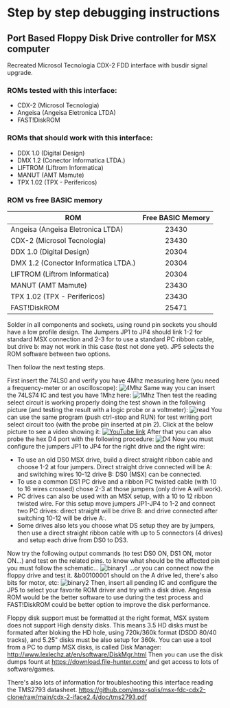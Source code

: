 # Step by step debugging instructions
## Port Based Floppy Disk Drive controller for MSX computer



Recreated Microsol Tecnologia CDX-2 FDD interface with busdir signal upgrade.

### ROMs tested with this interface:

* CDX-2 (Microsol Tecnologia)
* Angeisa (Angeisa Eletronica LTDA)
* FAST!DiskROM

### ROMs that should work with this interface:

* DDX 1.0 (Digital Design)
* DMX 1.2 (Conector Informatica LTDA.)
* LIFTROM (Liftrom Informatica)
* MANUT (AMT Mamute)
* TPX 1.02 (TPX - Perifericos)

### ROM vs free BASIC memory

| ROM | Free BASIC Memory |
| ------------- |:-------------:|
| Angeisa (Angeisa Eletronica LTDA)  | 23430  |
| CDX-2 (Microsol Tecnologia)  | 23430  |
| DDX 1.0 (Digital Design)  | 20304  |
| DMX 1.2 (Conector Informatica LTDA.) | 20304  |
| LIFTROM (Liftrom Informatica)  | 20304  |
| MANUT (AMT Mamute)  | 23430  |
| TPX 1.02 (TPX - Perifericos)  | 23430  |
| FAST!DiskROM  | 25471  |

Solder in all components and sockets, using round pin sockets you should have a low profile design.
The Jumpers JP1 to JP4 should link 1-2 for standard MSX connection and 2-3 for to use a standard PC ribbon cable, but drive b: may not work in this case (test not done yet). JP5 selects the ROM software between two options.

Then follow the next testing steps.

First insert the 74LS0 and verify you have 4Mhz measuring here (you need a frequency-meter or an oscilloscope):
![4Mhz](/cdx-2-iface2.4/pictures/IMG_20230218_1133025.jpg)
Same way you can insert the 74LS74 IC and test you have 1Mhz here:
![1Mhz](/cdx-2-iface2.4/pictures/IMG_20230218_1330519.jpg)
Then test the reading select circuit is working properly doing the test shown in the following picture (and testing the result with a logic probe or a voltmeter):
![read](/cdx-2-iface2.4/pictures/IMG_20230218_1654045.jpg)
You can use the same program (push ctrl-stop and RUN) for test writing port select circuit too (with the probe pin inserted at pin 2).
Click at the below picture to see a video showing it:
[![YouTube link](https://github.com/msx-solis/msx-fdc-cdx2-clone/raw/main/cdx-2-iface2.4/pictures/IMG_20230218_1652428.jpg)](https://youtu.be/hXyXDxHcx18)
After that you can also probe the hex D4 port with the following procedure:
![D4](/cdx-2-iface2.4/pictures/IMG_20230218_1746467.jpg)
Now you must configure the jumpers JP1 to JP4 for the right drive and the right wire:

* To use an old DS0 MSX drive, build a direct straight ribbon cable and choose 1-2 at four jumpers. Direct straight drive connected will be A: and switching wires 10-12 drive B: DS0 (MSX) can be connected.
* To use a common DS1 PC drive and a ribbon PC twisted cable (with 10 to 16 wires crossed) chose 2-3 at those jumpers (only drive A will work).
* PC drives can also be used with an MSX setup, with a 10 to 12 ribbon twisted wire. For this setup move jumpers JP1-JP4 to 1-2 and connect two PC drives: direct straight will be drive B: and drive connected after switching 10-12 will be drive A:.
* Some drives also lets you choose what DS setup they are by jumpers, then use a direct straight ribbon cable with up to 5 connectors (4 drives) and setup each drive from DS0 to DS3.

Now try the following output commands (to test DS0 ON, DS1 ON, motor ON...) and test on the related pins. to know what should be the affected pin you must follow the schematic...
![binary1](/cdx-2-iface2.4/pictures/IMG_20230218_1757110.jpg)
...or you can connect now the floppy drive and test it. &b00100001 should on the A drive led, there's also bits for motor, etc:
 ![binary2](/cdx-2-iface2.4/pictures/IMG_20230218_1803597.jpg)
Then, insert all pending IC and configure the JP5 to select your favorite ROM driver and try with a disk drive.
Angesia ROM would be the better software to use during the test process and FAST!DiskROM could be better option to improve the disk performance.

Floppy disk support must be formatted at the right format, MSX system does not support High density disks.
This means 3.5 HD disks must be formated after bloking the HD hole, using 720k/360k format (DSDD 80/40 tracks), and 5.25" disks must be also setup for 360k.
You can use a tool from a PC to dump MSX disks, is called Disk Manager: http://www.lexlechz.at/en/software/DiskMgr.html
Then you can use the disk dumps fount at https://download.file-hunter.com/ and get access to lots of software/games.

There's also lots of information for troubleshooting this interface reading the TMS2793 datasheet.
https://github.com/msx-solis/msx-fdc-cdx2-clone/raw/main/cdx-2-iface2.4/doc/tms2793.pdf
